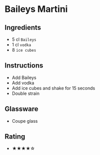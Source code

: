# Baileys Martini

## Ingredients
- 5 cl `Baileys` <!-- - 4 cl `Baileys` -->
- 1 cl `vodka` <!-- - 2 cl `vodka` -->
- 8 `ice cubes`

## Instructions
- Add Baileys
- Add vodka
- Add ice cubes and shake for 15 seconds
- Double strain

## Glassware
- Coupe glass

## Rating
- ★★★★☆